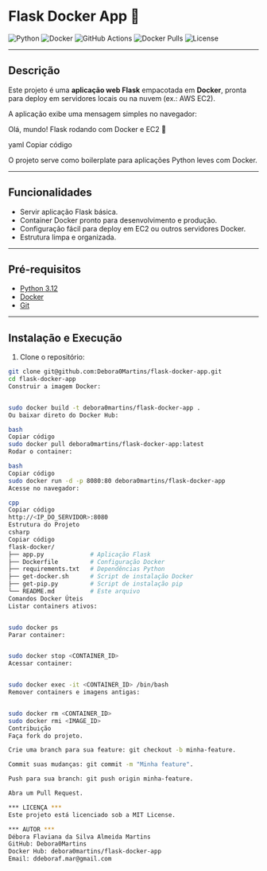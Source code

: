 # Flask Docker App 🚀

![Python](https://img.shields.io/badge/python-3.12-blue)
![Docker](https://img.shields.io/badge/docker-ready-green)
![GitHub Actions](https://img.shields.io/github/actions/workflow/status/Debora0Martins/flask-docker-app/ci.yml)
![Docker Pulls](https://img.shields.io/docker/pulls/debora0martins/flask-docker-app)
![License](https://img.shields.io/badge/license-MIT-brightgreen)

---

## Descrição

Este projeto é uma **aplicação web Flask** empacotada em **Docker**, pronta para deploy em servidores locais ou na nuvem (ex.: AWS EC2).  

A aplicação exibe uma mensagem simples no navegador:  

Olá, mundo! Flask rodando com Docker e EC2 🚀

yaml
Copiar código

O projeto serve como boilerplate para aplicações Python leves com Docker.

---

## Funcionalidades

- Servir aplicação Flask básica.
- Container Docker pronto para desenvolvimento e produção.
- Configuração fácil para deploy em EC2 ou outros servidores Docker.
- Estrutura limpa e organizada.

---

## Pré-requisitos

- [Python 3.12](https://www.python.org/downloads/)
- [Docker](https://www.docker.com/get-started)
- [Git](https://git-scm.com/)

---

## Instalação e Execução

1. Clone o repositório:

```bash
git clone git@github.com:Debora0Martins/flask-docker-app.git
cd flask-docker-app
Construir a imagem Docker:


sudo docker build -t debora0martins/flask-docker-app .
Ou baixar direto do Docker Hub:

bash
Copiar código
sudo docker pull debora0martins/flask-docker-app:latest
Rodar o container:

bash
Copiar código
sudo docker run -d -p 8080:80 debora0martins/flask-docker-app
Acesse no navegador:

cpp
Copiar código
http://<IP_DO_SERVIDOR>:8080
Estrutura do Projeto
csharp
Copiar código
flask-docker/
├── app.py             # Aplicação Flask
├── Dockerfile         # Configuração Docker
├── requirements.txt   # Dependências Python
├── get-docker.sh      # Script de instalação Docker
├── get-pip.py         # Script de instalação pip
└── README.md          # Este arquivo
Comandos Docker Úteis
Listar containers ativos:


sudo docker ps
Parar container:


sudo docker stop <CONTAINER_ID>
Acessar container:


sudo docker exec -it <CONTAINER_ID> /bin/bash
Remover containers e imagens antigas:


sudo docker rm <CONTAINER_ID>
sudo docker rmi <IMAGE_ID>
Contribuição
Faça fork do projeto.

Crie uma branch para sua feature: git checkout -b minha-feature.

Commit suas mudanças: git commit -m "Minha feature".

Push para sua branch: git push origin minha-feature.

Abra um Pull Request.

*** LICENÇA ***
Este projeto está licenciado sob a MIT License.

*** AUTOR ***
Débora Flaviana da Silva Almeida Martins
GitHub: Debora0Martins
Docker Hub: debora0martins/flask-docker-app
Email: ddeboraf.mar@gmail.com

